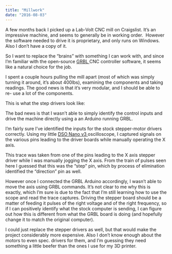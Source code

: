 ```yaml
---
title: "Millwork"
date: "2016-08-03"
---
```


<div class="content">
<p>A few months back I picked up a Lab-Volt CNC mill on Craigslist. It’s an
impressive machine, and seems to generally be in working order.  However the
software needed to drive it is proprietary, and only runs on Windows. Also I
don’t have a copy of it.</p>
<p>So I want to replace the “brains” with something I can work with, and since
I’m familiar with the open-source <a href="https://github.com/grbl/grbl" target="_blank"> GRBL </a> CNC
controller software, it seems like a natural choice for the job.</p>
<p>I spent a couple hours pulling the mill apart (most of which was simply
turning it around, it’s about 400lbs), examining the components and taking
readings. The good news is that it’s very modular, and I should be able to re-
use a lot of the components.</p>
<p>This is what the step drivers look like:</p>
<p>The bad news is that I wasn’t able to simply identify the control inputs and
drive the machine directly using a an Arduino running GRBL.</p>
<p>I’m fairly sure I’ve identified the inputs for the stock stepper-motor drivers
correctly. Using my little <a href="https://www.amazon.com/gp/product/B015X6LZFO/ref=as_li_qf_sp_asin_il_tl?ie=UTF8&amp;tag=jjg00-20&amp;camp=1789&amp;creative=9325&amp;linkCode=as2&amp;creativeASIN=B015X6LZFO&amp;linkId=61acdd12a080cd281edbb9814e5bff1d" target="_blank"> DSO Nano v3
</a>
oscilloscope, I captured signals on the various pins leading to the driver
boards while manually operating the X axis.</p>
<p>This trace was taken from one of the pins leading to the X axis stepper driver
while I was manually jogging the X axis. From the train of pulses seen here I
guessed that this was the “step” pin, which by process of elimination
identified the “direction” pin as well.</p>
<p>However once I connected the GRBL Arduino accordingly, I wasn’t able to move
the axis using GRBL commands. It’s not clear to me why this is exactly, which
I’m sure is due to the fact that I’m still learning how to use the scope and
read the trace captures. Driving the stepper board should be a matter of
feeding it pulses of the right voltage and of the right frequency, so if I can
positively identify what the stock computer is sending, I can figure out how
this is different from what the GRBL board is doing (and hopefully change it
to match the original computer).</p>
<p>I could just replace the stepper drivers as well, but that would make the
project considerably more expensive. Also I don’t know enough about the motors
to even spec. drivers for them, and I’m guessing they need something a little
beefer than the ones I use for my 3D printer.</p>
</div>
